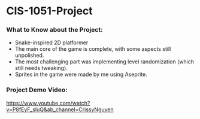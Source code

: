 # CIS-1051-Project

### What to Know about the Project:
- Snake-inspired 2D platformer
- The main core of the game is complete, with some aspects still unpolished.
- The most challenging part was implementing level randomization (which still needs tweaking).
- Sprites in the game were made by me using Aseprite.

### Project Demo Video:
https://www.youtube.com/watch?v=P8fEyF_sIuQ&ab_channel=CrissyNguyen